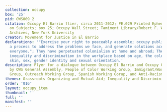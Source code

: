 ```yaml
---
collection: occupy
box: '25'
pid: OWS009_2
citation: Occupy El Barrio flier, circa 2011-2012; PE.029 Printed Ephemera Collection
  on Subjects; box 25; Occupy Wall Street; Tamiment Library/Robert F. Wagner Labor
  Archives, New York University
creator: Movement for Justice in El Barrio
declarations: '"Exercise your right to peaceably assemble; occupy public space;  create
  a process to address the problems we face, and generate solutions accessible to
  everyone."; They have perpetuated colonialism at home and abroad; They have perpetuated
  inequality and discrimination in the workplace based on age, the color of one''s
  skin, sex, gender identity and sexual orientation.'
description: Flyer for a dialogue between Occupy El Barrio and Occupy OWS endorsed
  by OWS General Assembly, People of Color Working Group, Immigrant/Worker WOrking
  Group, Outreach Working Group, Spanish Working Gorup, and Anti-Racism Allies Group
themes: Grassroots Organizing and Mutual Aid; Inequality and Discriminiation
order: '016'
layout: occupy_item
thumbnail: ''
full: ''
manifest: ''
---
```

